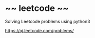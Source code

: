 ~~ leetcode ~~ 
========
Solving Leetcode problems using python3

https://oj.leetcode.com/problems/
